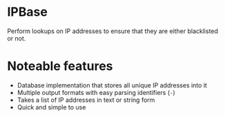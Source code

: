 # IPBase

Perform lookups on IP addresses to ensure that they are either blacklisted or not.

# Noteable features
  - Database implementation that stores all unique IP addresses into it
  - Multiple output formats with easy parsing identifiers (`-`)
  - Takes a list of IP addresses in text or string form
  - Quick and simple to use